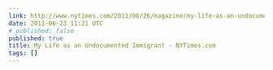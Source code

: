 ```yaml
---
link: http://www.nytimes.com/2011/06/26/magazine/my-life-as-an-undocumented-immigrant.html?_r=2&ref=magazine&pagewanted=print
date: 2011-06-23 11:21 UTC
# published: false
published: true
title: My Life as an Undocumented Immigrant - NYTimes.com
tags: []
---
```



